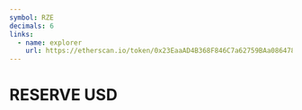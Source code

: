 ```yaml
---
symbol: RZE
decimals: 6
links:
  - name: explorer
    url: https://etherscan.io/token/0x23EaaAD4B368F846C7a62759BAa086478D6EA5F1
---
```


# RESERVE USD
